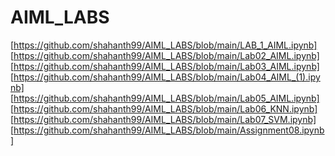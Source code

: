 # AIML_LABS
[https://github.com/shahanth99/AIML_LABS/blob/main/LAB_1_AIML.ipynb]
[https://github.com/shahanth99/AIML_LABS/blob/main/Lab02_AIML.ipynb]
[https://github.com/shahanth99/AIML_LABS/blob/main/Lab03_AIML.ipynb]
[https://github.com/shahanth99/AIML_LABS/blob/main/Lab04_AIML_(1).ipynb]
[https://github.com/shahanth99/AIML_LABS/blob/main/Lab05_AIML.ipynb]
[https://github.com/shahanth99/AIML_LABS/blob/main/Lab06_KNN.ipynb]
[https://github.com/shahanth99/AIML_LABS/blob/main/Lab07_SVM.ipynb]
[https://github.com/shahanth99/AIML_LABS/blob/main/Assignment08.ipynb]
